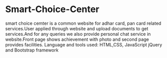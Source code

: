 
# Smart-Choice-Center

smart choice cemter is a common website for adhar card, pan card related services.User applied through
website and upload documents to get services.And for any queries we also provide personal chat service in
website.Front page shows achievement with photo and second page provides facilities.
Language and tools used:
HTML,CSS, JavaScript
jQuery and Bootstrap framework




